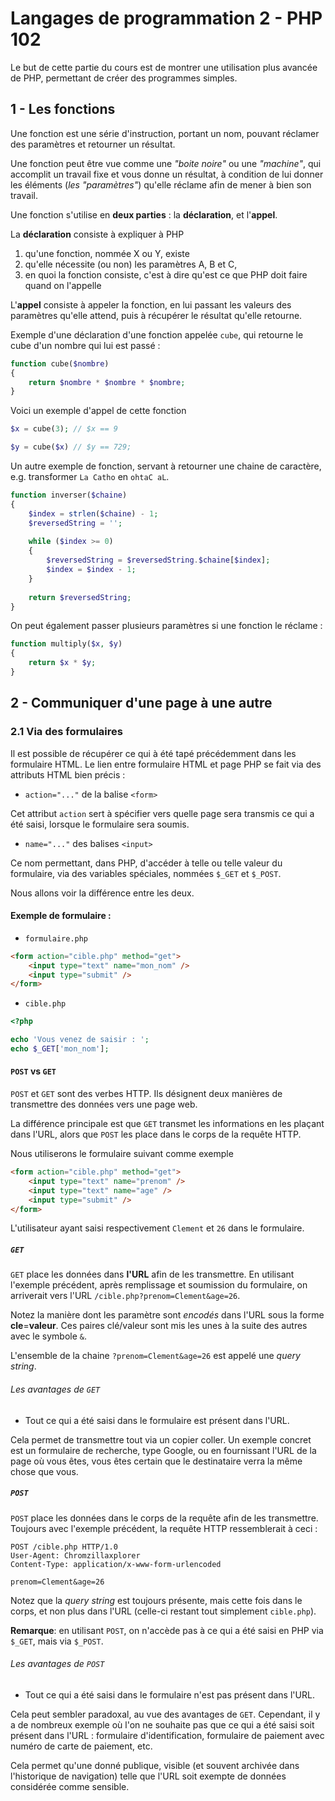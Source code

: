 Langages de programmation 2 - PHP 102
=====

Le but de cette partie du cours est de montrer une utilisation plus avancée de PHP, permettant de créer des programmes simples.

1 - Les fonctions
-------

Une fonction est une série d'instruction, portant un nom, pouvant réclamer des paramètres et retourner un résultat.

Une fonction peut être vue comme une *"boite noire"* ou une *"machine"*, qui accomplit un travail fixe et vous donne un résultat, à condition de lui donner les éléments (*les "paramètres"*) qu'elle réclame afin de mener à bien son travail.

Une fonction s'utilise en **deux parties** : la **déclaration**, et l'**appel**.

La **déclaration** consiste à expliquer à PHP 

1. qu'une fonction, nommée X ou Y, existe
2. qu'elle nécessite (ou non) les paramètres A, B et C, 
3. en quoi la fonction consiste, c'est à dire qu'est ce que PHP doit faire quand on l'appelle

L'**appel** consiste à appeler la fonction, en lui passant les valeurs des paramètres qu'elle attend, puis à récupérer le résultat qu'elle retourne.

Exemple d'une déclaration d'une fonction appelée `cube`, qui retourne le cube d'un nombre qui lui est passé :

```php
function cube($nombre)
{
    return $nombre * $nombre * $nombre;
}
```

Voici un exemple d'appel de cette fonction

```php
$x = cube(3); // $x == 9

$y = cube($x) // $y == 729;
```

Un autre exemple de fonction, servant à retourner une chaine de caractère, e.g. transformer `La Catho` en `ohtaC aL`.

```php
function inverser($chaine)
{
    $index = strlen($chaine) - 1;
    $reversedString = '';
    
    while ($index >= 0)
    {
        $reversedString = $reversedString.$chaine[$index];
        $index = $index - 1;
    }
    
    return $reversedString;
}
```

On peut également passer plusieurs paramètres si une fonction le réclame :

```php
function multiply($x, $y)
{
    return $x * $y;
}
```

2 - Communiquer d'une page à une autre
--------

### 2.1 Via des formulaires

Il est possible de récupérer ce qui à été tapé précédemment dans les formulaire HTML. Le lien entre formulaire HTML et page PHP se fait via des attributs HTML bien précis :

* `action="..."` de la balise `<form>`

Cet attribut `action` sert à spécifier vers quelle page sera transmis ce qui a été saisi, lorsque le formulaire sera soumis.

* `name="..."` des balises `<input>`

Ce nom permettant, dans PHP, d'accéder à telle ou telle valeur du formulaire, via des variables spéciales, nommées `$_GET` et `$_POST`. 

Nous allons voir la différence entre les deux.

#### Exemple de formulaire :

* `formulaire.php`

```html
<form action="cible.php" method="get">
    <input type="text" name="mon_nom" />
    <input type="submit" />
</form>
```

* `cible.php`

```php
<?php

echo 'Vous venez de saisir : ';
echo $_GET['mon_nom'];
```

#### `POST` vs `GET`

`POST` et `GET` sont des verbes HTTP. Ils désignent deux manières de transmettre des données vers une page web.

La différence principale est que `GET` transmet les informations en les plaçant dans l'URL, alors que `POST` les place dans le corps de la requête HTTP.

Nous utiliserons le formulaire suivant comme exemple

```html
<form action="cible.php" method="get">
    <input type="text" name="prenom" />
    <input type="text" name="age" />
    <input type="submit" />
</form>
```

L'utilisateur ayant saisi respectivement `Clement` et `26` dans le formulaire.

##### `GET`

`GET` place les données dans **l'URL** afin de les transmettre. En utilisant l'exemple précédent, après remplissage et soumission du formulaire, on arriverait vers l'URL `/cible.php?prenom=Clement&age=26`.

Notez la manière dont les paramètre sont *encodés* dans l'URL sous la forme **cle**=**valeur**. Ces paires clé/valeur sont mis les unes à la suite des autres avec le symbole `&`.

L'ensemble de la chaine `?prenom=Clement&age=26` est appelé une *query string*.

###### Les avantages de `GET`

* Tout ce qui a été saisi dans le formulaire est présent dans l'URL.

Cela permet de transmettre tout via un copier coller. Un exemple concret est un formulaire de recherche, type Google, ou en fournissant l'URL de la page où vous êtes, vous êtes certain que le destinataire verra la même chose que vous.

##### `POST`

`POST` place les données dans le corps de la requête afin de les transmettre. Toujours avec l'exemple précédent, la requête HTTP ressemblerait à ceci :

```
POST /cible.php HTTP/1.0
User-Agent: Chromzillaxplorer
Content-Type: application/x-www-form-urlencoded

prenom=Clement&age=26
```

Notez que la *query string* est toujours présente, mais cette fois dans le corps, et non plus dans l'URL (celle-ci restant tout simplement `cible.php`).

**Remarque**: en utilisant `POST`, on n'accède pas à ce qui a été saisi en PHP via `$_GET`, mais via `$_POST`.

###### Les avantages de `POST`

* Tout ce qui a été saisi dans le formulaire n'est pas présent dans l'URL.

Cela peut sembler paradoxal, au vue des avantages de `GET`. Cependant, il y a de nombreux exemple où l'on ne souhaite pas que ce qui a été saisi soit présent dans l'URL : formulaire d'identification, formulaire de paiement avec numéro de carte de paiement, etc.

Cela permet qu'une donné publique, visible (et souvent archivée dans l'historique de navigation) telle que l'URL soit exempte de données considérée comme sensible.